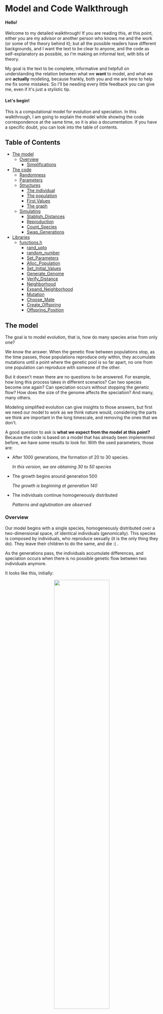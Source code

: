 
# Model and Code Walkthrough

#### Hello!

Welcome to my detailed walkthrough! If you are reading this, at this point, either you are my advisor or another person who knows me and the work (or some of the theory behind it); but all the possible readers have different backgrounds, and I want the text to be clear to anyone, and the code as self-explanatory as possible, so I'm making an informal text, with bits of theory.

My goal is the text to be complete, informative and helpfull on understanding the relation between what we **want** to model, and what we are **actually** modeling, because frankly, both you and me are here to help me fix some mistakes. So I'll be needing every little feedback you can give me, even if it's just a stylistic tip.

#### Let's begin!

This is a computational model for evolution and speciation. In this walkthrough, I am going to explain the model while showing the code correspondence at the same time, so it is also a documentation. If you have a specific doubt, you can look into the table of contents.

## Table of Contents
- [The model](#model)
	- [Overview](#Overview)
		- [Simplifications](#simplifications)
- [The code](#code)
	- [Randomness](#random)
	- [Parameters](#parameters)
	- [Structures](#structure)
		- [The individual](#individual)
		- [The population](#population)
		- [First Values](#alloc)
		- [The graph](#graph)
	- [Simulating](#simulation)
		- [Stablish_Distances](#stablish_distances)
		- [Reproduction](#reproduction)
		- [Count_Species](#count_species)
		- [Swap_Generations](#swap_generations)
- [Libraries](#libraries)
	- [functions.h](#functionsh)
		- [rand_upto](#rand_upto)
		- [random_number](#random_number)
		- [Set_Parameters](#set_parameters)
		- [Alloc_Population](#alloc_population)
		- [Set_Initial_Values](#set_initial_values)
		- [Generate_Genome](#generate_genome)
		- [Verify_Distance](#verify_distance)
		- [Neighborhood](#neighborhood)
		- [Expand_Neighborhood](#expand_neighborhood)
		- [Mutation](#mutation)
		- [Choose_Mate](#choose_mate)
		- [Create_Offspring](#create_offspring)
		- [Offspring_Position](#offspring_position)

## The model <a name="model"></a>

The goal is to model evolution, that is, how do many species arise from only one?

We know the answer. When the genetic flow between populations stop, as the time passes, those populations reproduce only within, they accumulate mutations until a point where the genetic pool is so far apart, no one from one population can reproduce with someone of the other.

But it doesn't mean there are no questions to be answered. For example, how long this process takes in different scenarios? Can two species become one again? Can speciation occurs without stopping the genetic flow? How does the size of the genome affects the speciation? And many, many others.

Modeling simplified evolution can give insights to those answers, but first we need our model to work as we think nature would, considering the parts we think are important in the long timescale, and removing the ones that we don't.

A good question to ask is **what we expect from the model at this point?** Because the code is based on a model that has already been implemented before, we have some results to look for. With the used parameters, those are:

- After 1000 generations, the formation of 20 to 30 species.

	_In this version, we are obtaining 30 to 50 species_

- The growth begins around generation 500

	_The growth is beginning at generation 140_

- The individuals continue homogeneously distributed

	_Patterns and aglutination are observed_

### Overview <a name="overview"></a>

Our model begins with a single species, homogeneously distributed over a two-dimensional space, of identical individuals (genomically). This species is composed by individuals, who reproduce sexually (it is the only thing they do). They leave their children to do the same, and die :( .

As the generations pass, the individuals accumulate differences, and speciation occurs when there is no possible genetic flow between two individuals anymore.

It looks like this, initially:
<center>
<img src="./figs/firstDistribution.png" width="60%">


_it is not very homogeneus, and maybe that is a problem_
</center>

### Simplifications <a name="simplifications"></a>
Any model needs simplifications and assumptions. The goal is to have simplifications that maintain the model meaningful.

Ours are those:

1. The genomes are binary

	_If we use four bases, the program would take a lot longer to process. But alternatively the genomes can be seen as if the 0 and 1 are indicators of absence or presence of a certain alele for a gene_

2. The individuals are hermaphrodites (not asexual, because they reproduce sexually)

	_There's not much "loss" here, as a lot of populations have hermaphrodites individuals who reproduce sexually. An example is the angiosperms plants_

3. The generations don't overlap (there are only couples from the same generation)

	_This is also not absurd to assume. Just consider the parents don't live enough to reproduce with the younger generation_

4. There is no fitness, no one has advantage or disadvantage (it is a neutral model)

 _This is not a simplification, but a view of biology. The Neutral Theory of Biodiversity states that the majority of the mutations that occur are not good of bad for the individual, but neutral. In larger timescales, that means fitness effects can be taken out of the equation_

5. The population is stable, it doesn't grow or shrink much

	_This simplification could be considered as the space limit_

7. Two individuals can be in the same spot
6. The space is a toroid, the margins touch. Like this

<center>
<img src="./figs/toroid.png" width="40%">
</center>

## Code <a name="code"></a>
The code is structured as this
```bash
main.c
	functions.h
		graph.h
		linkedlist.h
```

The "main" keeps the skeleton of the code, while the functions' library keep the stuffing. To make those stuffing parts, I built two libraries, one to work with graphs, and other one to use linked lists. They are included in functions.h.
```c
//in functions.h
#include <stdio.h>
#include <stdlib.h>
#include <time.h>
#include "graph.h"
#include "linkedlist.h"

//in main.c
#include "functions.h"
```
So that way, the libraries declared in functions.h can be used in main.c. I will not expose the full graph.h and linkedlist.h code here, but you can trust me it works, I tested it extensively.

 The main file will appear in order, so every code part beginning with "//main" in this file, is exactly in the same order as it appears in the main section. We cannot apply the same method for presenting the functions' library, because the same function can be used more than once. The most complicated parts of the functions library will be presented, and the rest is docummented in the last section.

To initialize the code, because c is a typed language, we need to declare the variables what we are using
```c
//in main.c
int main(){...}
//...
	int i, j, l, number_species;
	Population progenitors, offspring;
	Graph G;
	Parameters info;
	...
```
Those structures are explained in the sections bellow.

### Randomness <a name="random"></a>
To keep the model neutral, we need to use randomness to choose some values. To do that, we are using the c pseudo-random number generator, rand(). Beggining from one specific value, rand() returns the same "random numbers" in the same order. So, to test the model, we can seed a fixed value.(_Maybe it would be better using a more powerfull random number generator_)
```c
//in main, fixed seed
srand (1);
//other possibility, variable seed
srand (time (NULL));
```
The functions I am currently using to produce random numbers are one based on rand(), or rand() itself. It generates a integer between 0 and RAND_MAX (the maximum value an integer can have).

To achieve an integer between 0 and a value, we can use this function that generates an integer up to n.
```c
int rand_upto (int n){}

```

When we need a random number between 0 and 1, we use

```c
float random_number(){}
```
Just passing by to remember the functions are docummented in the last section.

### Parameters <a name="parameters"></a>
To begin the simulation, we have to tell the program what we want it to simulate, so in the main file we create an structure called Parameters, and set the initial values we want to
```c
//in main
info = Set_Parameters();
```

 This structure "Parametes" is used to easily pass the values between functions. The names of the parameters are very instructive.

```c
//in functions.h
typedef struct
	{
		int number_individuals;
		int individual_vector_size;
		int population_size;
		int genome_size;
		int reproductive_distance;
		int number_generations;
		int neighbors;
		float lattice_width;
		float lattice_lenght;
		float radius;
	} parameters;

	typedef parameters * Parameters;
```
These parameters can be manually set to the desired values. To make simulation and tests, we are using the following:

<a name="set_parameters"></a>
```c
//in functions.h
Parameters Set_Parameters ()
{
	Parameters info;

	info = (Parameters) malloc (sizeof (parameters));

	info->number_individuals     = 1000;
	info->population_size        = 1000;
	info->reproductive_distance  = 7;
	info->genome_size            = 150;
	info->number_generations     = 1000;
	info->lattice_lenght         = 100;
	info->lattice_width          = 100;
	info->radius                 = 5;
	info->individual_vector_size = (int)(info->number_individuals * 1.2);;
	info->neighbors              = (int)(0.6*info->radius*info->radius*3.14159*info->number_individuals) / (info->lattice_lenght * info->lattice_width);;

	return info;
}
```
First, the structure info is allocated dynamically, and then the values are set. It returns a "Parameters" structure. The hideous calculation for the neighborhood corresponds to an integer representing 60% of the average density of the system. In this case, the value is 2.

- **number_individuals**: system's carry capacity
- **population_size**: keeps the actual size of the focal population
- **individual_vector_size**: the size of the allocated population. It is bigger than the carry capacity so the population can float
- **reproductive_distance**: the maximum number of differences between two genomes of different individuals so they can reproduce
- **genome_size**: The size of their genetic code (fixed)
- **number_generations**: how long will the simulation last, in steps of time
- **lattice_lenght** and **lattice_width**: dimensions for the space
- **radius**: the distance an individual can look for mates

### Structures <a name="structures"></a>

#### The individual <a name="individual"></a>

An individual has the following structure.

```c
//in functions.h
typedef struct
	{
		int* genome;
		int species;
		float x;
		float y;
		List neighborhood;
	} individual;

	typedef individual * Individual;
```
It has a binary genome, with the parameterized size, an indicatior of which species it belo//in functions.h
ngs, it's coordinates in space and a list of possible mates, those who are geneticaly compatible AND inside it's range (the radius).

#### The population <a name="population"></a>
A population is just a vector of individuals.
```c
//in functions.h
	typedef Individual * Population;
```
Inside the model, there are only two populations at a time. In the following code, we declare and allocate this structures.

```c
//in main.c
Population progenitors;
Population offspring;

progenitors = Alloc_Population (info);
offspring = Alloc_Population (info);
```

#### Set first values<a name="alloc"></a>
Now we have the population vectors, with empty individuals structures in it. For each individual in the vector of the population we have to alloc their "internal structures" and set values to the generation 0, that is allocated as the first "progenitors"

<a name="set_initial_values"></a>
```c
	//in functions.h
	void Set_Initial_Values (Population progenitors, Parameters info)
	{
		int i, j;
		int* first_genome;

    	first_genome = Generate_Genome(info->genome_size);

    	for (i = 0; i < info->individual_vector_size; i++) {
    		for (j = 0; j < info->genome_size; j++) {
	        progenitors[i]->genome[j] = first_genome[j];
	    	}
    	}

    	for (i = 0; i < info->number_individuals; i++) {
	      progenitors[i]->x = random_number() * info->lattice_width;
	      progenitors[i]->y = random_number() * info->lattice_lenght;
	    }

	    free (first_genome);
	}
```
This function receives a Population, a Parametes structure and fills the information of the genome, copying the same one to each individual. Then, it sorts a spot for this individual. To generate this genome, we call the following function

<a name="generate_genome"></a>
```c
//in functions.h
void Generate_Genome (int* first_genome, int genome_size)
{
	int i;

	first_genome = (int*) malloc (genome_size * sizeof(int));

	for (i = 0; i < genome_size; i++) {
		first_genome[i] = rand_upto(1);
	}
}
```
Generate_genome recieves a vector, and an integer corresponding to the vector's size. The genome is allocated. For each spot in the genome, it sorts a value between 0 and 1 with equal chance.

#### The graph <a name="graph"></a>
Now we have one population with individuals, that have a genome, coordinates and a species (and it's useful list of bootycalls). We know, at first, the individuals are identical, so we have **genetic flow** between all individuals. But further in time, the individuals accumulate diffences, and we have to find out the genetic flow of this population. How?

We construct a **graph**, where the dots corespond to individuals, and an arc exist between two dots if the two individuals are genetically compatible (independently of geography).

To make the correspondence between the graph and the individual, each dot has an index that is the same as the Population vector index of its corresponding individual.

As the generations pass, species connect and desconnect, as shown bellow (it can be seen forward or backward)

<center>

![](./figs/species.png)

</center>

In the image, each set of dots of the same color compose a species. As soon as genetic flow is stablished between a red and a yellow individual, they become the same species.

In graph theory, a subgraph that is not connected to anyone else, is a _**maximal connected component**_, as are the collection of dots of the same color and their arcs in the image above. That is what we are going to call a **species**.

In the code, because of the included library graph.h, we can easily manipulate and set a graph for each population.

```c
//in main
G = CreateGraph (info->individual_vector_size, info->number_individuals);
```
The graph is dynamical, it is created once and modified along with the generations. To acomplish this, it's structure has three values
```c
//in graphs.h
typedef struct {
  int V;
  int U;
  int A;
  int (**adj);
} graph;

typedef graph * Graph;
```
**A** is the number of arcs in the graph, **V** is the total of vertices available, and **U** is the number of used vertices. This way, the population can vary without having to create and destroy new graphs (because I tried implementing different graphs for different generations and I failed). In the next generation, if the population grows or shrinks, the U parameter will change and the graph also grows or shrinks.

### Simulating <a name="simulation"></a>
After initializing the values and creating our structure, we are going to take a look at the ACTUAL program.
```c
//in main
for (number_species = 0, i = 0; i < info->number_generations; i++) {
      printf("GENERATION: %d\n", i);
      Stablish_Distances (G, progenitors, info);
	  Reproduction (G, progenitors, offspring, info);
      number_species = Count_Species (G, progenitors);
      Swap_Generations (&progenitors, &offspring);
      printf("NUMBER OF SPECIES = %d\n", number_species);
  	}
```
You may say "WOW, just that little? Just four functions?", but we still have at least 200 lines of code to explore! Now we have the intricate part of the model (giving me headaches).

The prints keep track of the stage of the simulation, so we can see how it is going, but they make the program slower.

The "for" commant turn each generation i in a step of time in which those four functions will run. First, "Stablish_Distances" fills de graph with the progenitors's genetical relations. Then, the progenitors will reproduce among themselves, and their children will be put in the "offspring" population vector. We count how many species compose the progenitors population, and then swap the offspring and progenitors vectors, wich
can be interpreted as the progenitors dying and the offspring growing up to have its own children.

### Stablish_Distances <a name="stablish_distances"></a>

The function "Stablish_Distances" is redundant, and not at all at it's final state.

```c
//in functions.h
void Stablish_Distances (Graph G, Population individuals, Parameters info)
	{
		int i, j, k, divergences, size_difference;

		G->U = info->population_size;

		for (i = 0; i < G->U; i++) {
			for (j = i + 1; j < G->U; j++) {
				divergences = 0;
				for (k = 0; k < info->genome_size; k++) {
					if (individuals[i]->genome[k] != individuals[j]->genome[k]) {
						divergences++;
					}
				}

				if (divergences <= info->reproductive_distance) {
					InsertArc (G, i, j, (info->genome_size - divergences));
				}
				else if (G->adj[i][j] != 0) {
					RemoveArc (G, i, j);
				}
			}
		}
		for (i = 0; i < G->U; i++) {
			RestartList (&individuals[i]->neighborhood);
			neighborhood (G, individuals, i, info, 0);
		}
	}
```
The function receives a Graph G, a Population and the Parameters. It sets the number of needed vertices, setting G->U to the current population size. Then, it compares all the individuals in the population, looking for differences in their genome. If two individuals are sufficiently similar, an arc will be inserted between their vertices. If not, there will be no arc between them (if there were, in the previous population, this arc will be removed). Finally, it creates the list of possible partners in their range, freeing the previous list.

With this function, we have created a graph that contains comparative information between individuals, to be used further in the simulation.

_Even though this function is not perfect, It's there because it works, even if redundantly. We have bigger problems in the code, and optimizing this function comes after fixing those mistakes. The future plans for this part of the code is not to use a complete graph, because the only really important relations are the ones kept in the "neighborhood" list. To find out how many species can be used, we would implement an Union-Find algorithim, to find maximal connected components faster (explained further)._

#### Subfunctions

##### Neighborhood <a name="neighborhood"></a>

The neighborhood function used here is not part of the graph (yet). It needs a little more information to be created, that is, the distance from the focal individual. In this list, we keep only the individuals who are in the range of the focal (that is what I called a bootycall list).

```c
//in functions.h
void neighborhood (Graph G, Population progenitors, int focal, Parameters info, int increase)
{
	int mate;

	for (mate = 0; mate < (G->U); mate++) {
		if (G->adj[focal][mate] != 0 && Verify_Distance (progenitors, focal, mate, info, increase)){
			AddCellInOrder(&progenitors[focal]->neighborhood, mate);
		}
	}
}

```

The neighborhood function looks for everybody who is in the range of the focal, that is, everybody who is the same species as the focal and who is inside their range. Those mate-candidates are kept in a linked list (the ->neighborhood part of the struct).

**SUGESTION**
_A friend gave me a suggestion: first, to use a linked list graph, instead of a adjacency matrix one, and sort the linked lists by distance from the focal. It would affect the time taken to find out if two individuals are the same species (maybe that is not a problem, because they have a "->species" identifier), but it would simplify this function. What do you think? Let me know!_

##### Verify_Distance <a name="verify_distance"></a>

To find out if two individuals are in the range of one another should be simple, just comparing coordinates, right? WRONG! The space is toroid! So that is important to check out.

```c
//in functions.h
int Verify_Distance (Population progenitors, int focal, int mate, Parameters info, int increase)
{
	int x_compatible, y_compatible, x_out_left, x_out_right, y_out_up, y_out_down;

	y_compatible = 0;
	x_compatible = 0;

	x_out_left = 0;
	x_out_right = 0;
	y_out_up = 0;
	y_out_down = 0;

	/* If an individual ratio reaches an end of the lattice, it will look on the other side, because the lattice work as a toroid */
	if (progenitors[mate]->x <= progenitors[focal]->x + info->radius + increase && progenitors[mate]->x >= progenitors[focal]->x - info->radius + increase) {
		x_compatible = 1;
	}
	if (progenitors[mate]->y <= progenitors[focal]->y + info->radius + increase && progenitors[mate]->y >= progenitors[focal]->y - info->radius + increase) {
		y_compatible = 1;
	}

	if (!x_compatible) {
		if (progenitors[focal]->x + info->radius + increase > info->lattice_width) {
			x_out_right = progenitors[focal]->x + info->radius + increase - info->lattice_width;
			if (progenitors[mate]->x <= x_out_right) {
				x_compatible = 1;
			}
		}
		else if (progenitors[focal]->x - info->radius + increase < 0) {
			x_out_left = progenitors[focal]->x - info->radius + increase + info->lattice_width;
			if (progenitors[mate]->x >= x_out_left) {
				x_compatible = 1;
			}
		}
	}

	if (!y_compatible) {
		if (progenitors[focal]->y + info->radius + increase > info->lattice_lenght) {
			y_out_up = progenitors[focal]->y + info->radius + increase - info->lattice_lenght;
			if (progenitors[mate]->y <= y_out_up) {
				y_compatible = 1;
			}
		}
		else if (progenitors[focal]->y - info->radius + increase < 0) {
			y_out_down = progenitors[focal]->y - info->radius + increase + info->lattice_lenght;
			if (progenitors[mate]->y >= y_out_down) {
				y_compatible = 1;
			}
		}
	}

	if (x_compatible && y_compatible) return 1;
	else return 0;
}

```

This is a boolean function, it returns 1 if the individuals are in the range of one another, and 0 if they're not. It receives the names of the individuals to compare, the population and the parameters, and returns 0 or 1. First, it checks if they are obviously neighbors. If not, it still needs to check if they could be on the "other side" of the torus (if the radius range is outside the 100x100 latice, it has to reach the other side, and check there). If both the y and the x are in the focal's range, then the function returns 1.

### Reproduction <a name="reproduction"></a>

Now that we know the relationship between all the progenitors (which species they are) and have the graph keeping it, they will reproduce, creating the offspring population. 

```c
 //in functions.h
 void Reproduction (Graph G, Population progenitors, Population offspring, Parameters info)
	{ 	
		int focal, mate, other, i, n;

		i = 0;

		if (info->population_size < info->number_individuals) {
			for (focal = 0; focal < info->population_size; focal++) {
				if (Verify_Neighborhood (progenitors, focal) < info->neighbors) {
					mate = Choose_Mate(G, focal, progenitors, info);
					if (mate != -1) {
						Create_Offspring (progenitors, offspring, i, focal, mate, info);
						i++;
						info->population_size ++;
					}
				}
			}
		}

		for (focal = 0; focal < (G->U); focal++) {
			other = focal;
			mate = -1;

			if (random_number() < 0.63 && Verify_Neighborhood (progenitors, focal) > 2) {
				mate = Choose_Mate(G, focal, progenitors, info);
			}

			for (n = 0; n < 2; n++) {
				if (mate == -1) {
					other = Choose_Mate (G, focal, progenitors, info);
					if (other != -1)
						mate = Choose_Mate(G, other, progenitors, info);
				}
			}

			if (mate != -1 && other != -1) {
				Create_Offspring (progenitors, offspring, i, other, mate, info);
				i++;
			}
			else {
				info->population_size --;
			}
		}
	}
```
The function for Reproduction receives two population vectors and the information about them, that is, the graph, and the Parameters. First of all, it verifies if the population is below its carry capacity. If yes, it gives a chance for individuals with low density to reproduce first. That can be biologicaly interpreted as if they have more food available, and so they can reproduce again. Then, for every individual in the population, it will have a chance at reproduction, with some chance of death. If they die, the "mate" variable will have value -1, and then the chance to reproduce will be given to some neighbor of the deceased. Twice. The offspring will only be created if we have both parents chosen.

_This function is terrible, and it's not functioning as it should be. Another solution will soon be given, where we use the poisson distribution to sort the number of children an individual will have, and keep the mean value of children 1. Theoreticaly, it makes more sense, and the results should be similar_

The function "Verify_Neighborhood" just returns the number of possible partners in its range an individual has, because it is a headed linked list, and the head keeps the size of the list.

#### Subfunctions

##### Choose_Mate <a name="choose_mate"></a>

The function "Choose_Mate" sorts one of those neighbors out:
```c
//in functions.h
int Choose_Mate (Graph G, int focal, Population progenitors, Parameters info)
	{
		int j, i, neighbors, expand, radius_increase, radius, mate;
		List p;
		List bigger_neighborhood;

		mate = -1;
		radius_increase = 0;

		bigger_neighborhood = CreateHeadedList ();

		while (radius_increase <= 3 && mate == -1) {
			if (radius_increase > 0) {
				expand_neighborhood (G, bigger_neighborhood, progenitors, focal, info, radius_increase);
			}

			neighbors = Verify_Neighborhood (progenitors[focal]->neighborhood);
			expand = Verify_Neighborhood (bigger_neighborhood);

			if (neighbors + expand) {
				i = rand_upto(neighbors + expand); //add 1?
				
				if (i <= neighbors) {
					for (j = 0, p = progenitors[focal]->neighborhood->next; p != NULL && j < i; p = p->next, j++);
				}
				else {
					i -= neighbors;
					for (j = 0, p = bigger_neighborhood->next; p != NULL && j < i; p = p->next, j++);	
				}

				if (j == i && p != NULL) {
					mate = p->info;
				} 
				else mate = -1;
			}

			else mate = -1;

			if (mate == -1) {
				radius += 1;
				radius_increase += 1;
			}

		}
		DestroyList (&bigger_neighborhood);
		
		return mate;
	}

```

This function is long and it took me a while to figure it out. It receives the graph, the "name" of the focal individual that is looking for a mate, the population and the parameters. The focal first will look around him in his range, that is, in its "neighborhood" list, described in the previous section. If there are no neighbors in its range, it will look a little further: it expands it's range in 1 unit of space (reminder: the space is 100.000 square units of space). The extra neighbors are kept in another linked list, the "bigger_neighborhood" list. If there are still no possible partners, it will expand range again, and once more if necessary. Each time it expands neighborhood, the "bigger_neighborhood" list grows.

Once it has the list of possible partners, it sorts a number from 0 to the number of possible partners, and a walk through the list chooses who is THE ONE. To finnish, the "bigger_neighborhood" is destroyed. 

<a name="expand_neighborhood"></a>

The function "expand_neighborhood" looks like the function "neighborhood"

```c
//in functions.h
void expand_neighborhood (Graph G, List bigger_neighborhood, Population progenitors, int focal, Parameters info, int increase)
{
	int mate;

	for (mate = 0; mate < (G->U); mate++) {
		if (G->adj[focal][mate] != 0 && Verify_Distance (progenitors, focal, mate, info, increase)) {
			if (!Verify_Distance (progenitors, focal, mate, info, increase - 1)) {
				AddCellInOrder(&bigger_neighborhood, mate);
			}
		}
	}
}
```
But it only adds a possible mate to the list if it wasn't previously added. We only want to know if this individual is in the "added" space, so if it was in the previous considered space, it is not addded. We could also check if it was already on the list.

Back to the reproduction, after choosing a mate, we ...

##### Create_Offspring <a name="create_offspring"></a>

```c
//in functions.h
void Create_Offspring (Population progenitors, Population offspring, int baby, int focal, int mate, Parameters info)
{
  int i;
	
	Offspring_Position(progenitors, offspring, baby, focal, info);

	for (i = 0; i < info->genome_size; i++) {
		if (progenitors[focal]->genome[i] != progenitors[mate]->genome[i]) {
			if (rand_upto(1) == 1) {
				offspring[baby]->genome[i] = progenitors[mate]->genome[i];
			}
			else {
				offspring[baby]->genome[i] = progenitors[focal]->genome[i];
			}
		}
		else {
			offspring[baby]->genome[i] = progenitors[mate]->genome[i];
		}
	}

	for (i = 0; i < info->genome_size; i++) {
		if (random_number() <= 0.00025) {
			mutation (offspring, baby, i);
		}
	}
}
```
This function recieves two populations, the progenitors and offspring, and the address (or name, whatever) to the focal, mate, and baby in the populations, and the parameters. It first decides where in the lattice the baby will be (again, reminder, it is a "paralel" lattice, the generations do not interact). Then, it fills out the structure of the new individual: the genome, choosing with 50/50 chance between the parents each loci, and then adding mutation. Each loci has 0,025% chance of being flipped (if its 1, it becomes 0, and vice versa). The rest of tge stucture will be filled with the graph.

The last function I need to present is how I choose the position of the offspring

##### Offspring_Position <a name="offspring_position"></a>

```c
//in functions.h
void Offspring_Position (Population progenitors, Population offspring, int baby, int focal, Parameters info)
{
	float movement_x, movement_y;

	movement_x = movement_y = 0;

	offspring[baby]->x = progenitors[focal]->x;
	offspring[baby]->y = progenitors[focal]->y;

	if (random_number() <= 0.01) {
		movement_y = random_number()*info->radius;
		movement_x = random_number()*info->radius;
		if (random_number() < 0.5) {
			movement_x = -movement_x;
			movement_y = -movement_y;
		}

		/* If an individual moves out of the lattice, it will reapear in the other side, because the lattice work as a toroid */
		if (offspring[baby]->x + movement_x <= info->lattice_width && progenitors[focal]->x + movement_x >= 0)
	  		offspring[baby]->x += movement_x;

		else if (progenitors[focal]->x + movement_x > info->lattice_width)
			offspring[baby]->x = offspring[baby]->x + movement_x - info->lattice_width;

		else if (progenitors[focal]->x + movement_x < 0)
			offspring[baby]->x = offspring[baby]->x + movement_x + info->lattice_width;

		if (progenitors[focal]->y + movement_y <= info->lattice_lenght && progenitors[focal]->y + movement_y >= 0)
	  	offspring[baby]->y = offspring[baby]->y + movement_y;

		else if (progenitors[focal]->y + movement_y > info->lattice_lenght)
			offspring[baby]->y = offspring[baby]->y + movement_y - info->lattice_lenght;

		else if (progenitors[focal]->y + movement_y < 0)
			offspring[baby]->y = offspring[baby]->y + movement_y + info->lattice_lenght;
	}
}
```
With 99% chance, the baby will be in the exact same spot as the focal parent. But it can move with 1% chance. If it moves, the principle is the same as in "Verify_Distance", we have to check if the new position is inside the lattice.

After reproduction, we have two populations, the progenitors and the offspring.

### Count_Species <a name="count_species"></a>

To count how many species we have on the progenitors population, we will use the graph, and analise how many **maximal connected components** there are. For this, we use **depth-first search**.

```c
//in functions.h
int Count_Species (Graph G, Population individuals)
{
	int counter;

	DepthFirstSearch (G, &counter, individuals);

	return counter;
}
```
It just calls the modified Depht-First Search

```c
//in functions.h
void DepthFirstSearch (Graph G, int* counter_adress, Population individuals)
{
  int i;
  int* parent;

  parent = (int*) malloc ((G->U) * sizeof (int));
  for (i = 0; i < (G->U); i++) {
    parent[i] = -1;
  }

  (*counter_adress) = 0;

  for (i = 0; i < (G->U); i++) {
    if (parent[i] == -1) {
      parent[i] = -2;
      individuals[i]->species = (*counter_adress);
      DSFvisit (G, i, parent, individuals, (*counter_adress));
      (*counter_adress)++;
    }
  }
  free (parent);
}

void DSFvisit (Graph G, Vertix v, int* parent, Population individuals, int species)
{
  int i;

  for (i = 0; i < (G->U); i++) {
    if (G->adj[v][i] != 0 && parent[i] == -1) {
      parent[i] = v;
      individuals[i]->species = species;
      DSFvisit (G, i, parent, individuals, species);
    }
  }
}
```

This pair of functions uses recursion to find maximal connected components on this graph. It also assigns the "species" item to the progenitors.

### Swap_Generations <a name="swap_generations"></a>

After all this, our progenitors will die, because that's the circle of life. On the bright side, the offspring will become progenitors! Computationaly, creating all the structures again would be costy. We recicle the vectors, just swaping the populations pointers. All the content of "offspring" will be overwritten in the next iteration.

```c
//in functions.h
void Swap_Generations (Population* progenitors_pointer, Population* offspring_pointer)
{
	Population helper;

	helper = (*progenitors_pointer);
	(*progenitors_pointer) = (*offspring_pointer);
	(*offspring_pointer) = helper;
}
```

Then, [repeat](#simulation).


### Finnishing
After finnishing all the simulation, we need to free the stack.
```c
//in main
DestroiGraph(G);
Free_Population (progenitors);
Free_Population (offspring);
free (info);
```
There has to be the same numbers of alloc and free, and finnish the program.
```c
//in main
return 0;
```

## Final Considerations

If you are still reading, ~~congratulations~~ thank you very much! The text and the code are in construction, so email me any tips, errors or doubts at irina.lerner@usp.br or iri.lerner@gmail.com. You can also clone this file, commit your suggestions and create a pull request!

The following section is for documentation.

## Libraries <a name="libraries"></a>

### functions.h <a name="functionsh"></a>
<a name="rand_upto"></a>

The next function receives an integer and returns a random integer between 0 and n.

```c
int rand_upto (int n) {
		return (rand() / (RAND_MAX / n + 1));
	}
```


<a name="random_number"></a>

The function random_number returns a random float between 0 and 1 when called. _Should I make it a double?_

```c
float random_number() {
		return((float)rand() / ((float)RAND_MAX + 1));
	}
```

<a name="alloc_population"></a>
The function Alloc_Population receives a Parameters structure and returns a Population. It generates space in memory for all the parts of each individual in the vector Population.

```c
Population Alloc_Population (Parameters info)
	{
		Population individuals;
		int i, j;

		individuals  = (Population) malloc (info->individual_vector_size * sizeof (Individual));

		for (i = 0; i < info->individual_vector_size; i++) {
			individuals[i] = (Individual) malloc (sizeof (individual));
			individuals[i]->genome = (int*) malloc(info->genome_size * sizeof (int));
			individuals[i]->neighborhood = CreateHeadedList ();
		}

		return individuals;
	}
```

<a name="verify_neighborhood"></a>

```c
int Verify_Neighborhood (List neighborhood)
	{
		return (-(neighborhood->info + 1));
	}
```
The head value of an empty list is -1. As the list grows, we subtract the number of items in the list. So if the list is empty, it returns 0, and if it has members, it returns the number of members. I've done it like this so I won't have to use another library for headed linked lists. It works because I'm adding to the list in order, and the only negative value (the head) will always appear first. 


<a name="mutation"></a>

```c
void mutation (Population offspring, int baby, int mutation)
	{
		if (offspring[baby]->genome[mutation] == 1) {
			offspring[baby]->genome[mutation] = 0;
		}
		else {
			offspring[baby]->genome[mutation] = 1;
		}
	}
```
This function flips the bit at the "mutation" spot in the genome of the baby.